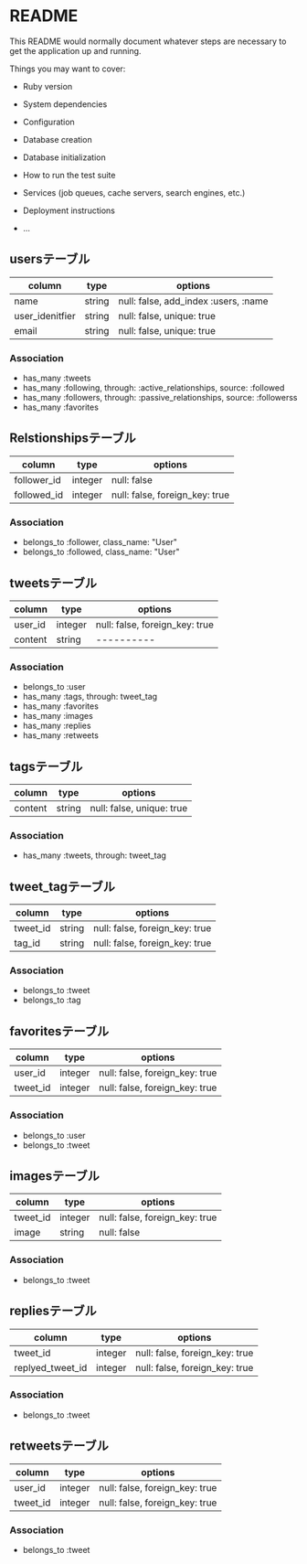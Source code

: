 # README

This README would normally document whatever steps are necessary to get the
application up and running.

Things you may want to cover:

* Ruby version

* System dependencies

* Configuration

* Database creation

* Database initialization

* How to run the test suite

* Services (job queues, cache servers, search engines, etc.)

* Deployment instructions

* ...

## usersテーブル

|column|type|options|
|------|----|------|
|name|string|null: false, add_index :users, :name|
|user_idenitfier|string|null: false, unique: true|
|email|string|null: false, unique: true|

### Association
- has_many :tweets
- has_many :following, through: :active_relationships, source: :followed
- has_many :followers, through: :passive_relationships, source: :followerss
- has_many :favorites


## Relstionshipsテーブル

|column|type|options|
|------|----|------|
|follower_id|integer|null: false|
|followed_id|integer|null: false, foreign_key: true|

### Association
- belongs_to :follower, class_name: "User"
- belongs_to :followed, class_name: "User"



## tweetsテーブル

|column|type|options|
|------|----|------|
|user_id|integer|null: false, foreign_key: true|
|content|string|----------|

### Association
- belongs_to :user
- has_many :tags, through: tweet_tag
- has_many :favorites
- has_many :images
- has_many :replies
- has_many :retweets


## tagsテーブル

|column|type|options|
|------|----|------|
|content|string|null: false, unique: true|


### Association
- has_many :tweets, through: tweet_tag


## tweet_tagテーブル

|column|type|options|
|------|----|------|
|tweet_id|string|null: false, foreign_key: true|
|tag_id|string|null: false, foreign_key: true|

### Association
- belongs_to :tweet
- belongs_to :tag


## favoritesテーブル

|column|type|options|
|------|----|------|
|user_id|integer|null: false, foreign_key: true|
|tweet_id|integer|null: false, foreign_key: true|

### Association
- belongs_to :user
- belongs_to :tweet


## imagesテーブル

|column|type|options|
|------|----|------|
|tweet_id|integer|null: false, foreign_key: true|
|image|string|null: false|

### Association
- belongs_to :tweet


## repliesテーブル

|column|type|options|
|------|----|------|
|tweet_id|integer|null: false, foreign_key: true|
|replyed_tweet_id|integer|null: false, foreign_key: true|

### Association
- belongs_to :tweet


## retweetsテーブル

|column|type|options|
|------|----|------|
|user_id|integer|null: false, foreign_key: true|
|tweet_id|integer|null: false, foreign_key: true|

### Association
- belongs_to :tweet
